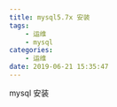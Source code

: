 ```yaml
---
title: mysql5.7x 安装
tags: 
    - 运维 
    - mysql
categories:
    - 运维
date: 2019-06-21 15:35:47
---
```


mysql 安装
